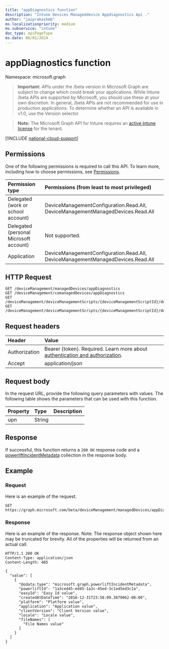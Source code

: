 ```yaml
---
title: "appDiagnostics function"
description: "Intune Devices Manageddevice Appdiagnostics Api ."
author: "jaiprakashmb"
ms.localizationpriority: medium
ms.subservice: "intune"
doc_type: apiPageType
ms.date: 08/01/2024
---
```


# appDiagnostics function

Namespace: microsoft.graph

> **Important:** APIs under the /beta version in Microsoft Graph are subject to change which could break your applications. While Intune /beta APIs are supported by Microsoft, you should use these at your own discretion. In general, /beta APIs are not recommended for use in production applications. To determine whether an API is available in v1.0, use the Version selector

> **Note:** The Microsoft Graph API for Intune requires an [active Intune license](https://go.microsoft.com/fwlink/?linkid=839381) for the tenant.



[!INCLUDE [national-cloud-support](../../includes/all-clouds.md)]

## Permissions
One of the following permissions is required to call this API. To learn more, including how to choose permissions, see [Permissions](/graph/permissions-reference).

|Permission type|Permissions (from least to most privileged)|
|:---|:---|
|Delegated (work or school account)|DeviceManagementConfiguration.Read.All, DeviceManagementManagedDevices.Read.All|
|Delegated (personal Microsoft account)|Not supported.|
|Application|DeviceManagementConfiguration.Read.All, DeviceManagementManagedDevices.Read.All|

## HTTP Request
<!-- {
  "blockType": "ignored"
}
-->
``` http
GET /deviceManagement/managedDevices/appDiagnostics
GET /deviceManagement/comanagedDevices/appDiagnostics
GET /deviceManagement/deviceManagementScripts/{deviceManagementScriptId}/deviceRunStates/{deviceManagementScriptDeviceStateId}/managedDevice/users/{userId}/managedDevices/appDiagnostics
GET /deviceManagement/deviceManagementScripts/{deviceManagementScriptId}/deviceRunStates/{deviceManagementScriptDeviceStateId}/managedDevice/detectedApps/{detectedAppId}/managedDevices/appDiagnostics
```

## Request headers
|Header|Value|
|:---|:---|
|Authorization|Bearer {token}. Required. Learn more about [authentication and authorization](/graph/auth/auth-concepts).|
|Accept|application/json|

## Request body
In the request URL, provide the following query parameters with values.
The following table shows the parameters that can be used with this function.

|Property|Type|Description|
|:---|:---|:---|
|upn|String||



## Response
If successful, this function returns a `200 OK` response code and a [powerliftIncidentMetadata](../resources/intune-devices-powerliftincidentmetadata.md) collection in the response body.

## Example

### Request
Here is an example of the request.
``` http
GET https://graph.microsoft.com/beta/deviceManagement/managedDevices/appDiagnostics(upn='parameterValue')
```

### Response
Here is an example of the response. Note: The response object shown here may be truncated for brevity. All of the properties will be returned from an actual call.
``` http
HTTP/1.1 200 OK
Content-Type: application/json
Content-Length: 485

{
  "value": [
    {
      "@odata.type": "microsoft.graph.powerliftIncidentMetadata",
      "powerliftId": "1a3ced45-ed45-1a3c-45ed-3c1a45ed3c1a",
      "easyId": "Easy Id value",
      "createdAtDateTime": "2016-12-31T23:58:09.3879062-08:00",
      "platform": "Platform value",
      "application": "Application value",
      "clientVersion": "Client Version value",
      "locale": "Locale value",
      "fileNames": [
        "File Names value"
      ]
    }
  ]
}
```
